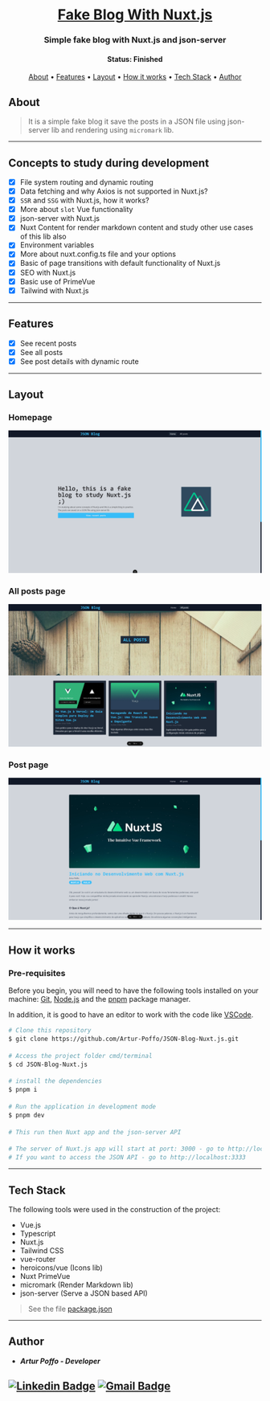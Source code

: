 <h1 align="center">
  <a href="#">Fake Blog With Nuxt.js</a>
</h1>

<h3 align="center">
  Simple fake blog with Nuxt.js and json-server
</h3>

<h4 align="center"> 
	 Status: Finished
</h4>

<p align="center">
 <a href="#about">About</a> •
 <a href="#features">Features</a> •
 <a href="#layout">Layout</a> • 
 <a href="#how-it-works">How it works</a> • 
 <a href="#tech-stack">Tech Stack</a> •  
 <a href="#author">Author</a>
</p>

## About

> It is a simple fake blog it save the posts in a JSON file using json-server lib and rendering using `micromark` lib.

---

## Concepts to study during development

- [x] File system routing and dynamic routing
- [x] Data fetching and why Axios is not supported in Nuxt.js?
- [x] `SSR` and `SSG` with Nuxt.js, how it works?
- [x] More about `slot` Vue functionality
- [x] json-server with Nuxt.js
- [x] Nuxt Content for render markdown content and study other use cases of this lib also
- [x] Environment variables
- [x] More about nuxt.config.ts file and your options
- [x] Basic of page transitions with default functionality of Nuxt.js
- [x] SEO with Nuxt.js
- [x] Basic use of PrimeVue
- [x] Tailwind with Nuxt.js

---

## Features

- [x] See recent posts
- [x] See all posts
- [x] See post details with dynamic route

---

## Layout

### Homepage
<img src="https://github.com/Artur-Poffo/JSON-Blog-Nuxt.js/blob/main/public/README/Home.png?raw=true" alt="Print of Homepage" />

### All posts page
<img src="https://github.com/Artur-Poffo/JSON-Blog-Nuxt.js/blob/main/public/README/AllPosts.png?raw=true" alt="Print of All posts page" />

### Post page
<img src="https://github.com/Artur-Poffo/JSON-Blog-Nuxt.js/blob/main/public/README/Post.png?raw=true" alt="Print of post page" />

---

## How it works

### Pre-requisites

Before you begin, you will need to have the following tools installed on your machine:
[Git](https://git-scm.com), [Node.js](https://nodejs.org/en/) and the [pnpm](https://pnpm.io) package manager.

In addition, it is good to have an editor to work with the code like [VSCode](https://code.visualstudio.com/).

```bash
# Clone this repository
$ git clone https://github.com/Artur-Poffo/JSON-Blog-Nuxt.js.git

# Access the project folder cmd/terminal
$ cd JSON-Blog-Nuxt.js

# install the dependencies
$ pnpm i

# Run the application in development mode
$ pnpm dev

# This run then Nuxt app and the json-server API

# The server of Nuxt.js app will start at port: 3000 - go to http://localhost:3000
# If you want to access the JSON API - go to http://localhost:3333
```

---

## Tech Stack

The following tools were used in the construction of the project:

- Vue.js
- Typescript
- Nuxt.js
- Tailwind CSS
- vue-router
- heroicons/vue (Icons lib)
- Nuxt PrimeVue
- micromark (Render Markdown lib)
- json-server (Serve a JSON based API)

> See the file  [package.json](https://github.com/Artur-Poffo/JSON-Blog-Nuxt.js/blob/main/package.json)

---

## Author

- _**Artur Poffo - Developer**_

[![Linkedin Badge](https://img.shields.io/badge/-Artur-blue?style=flat-square&logo=Linkedin&logoColor=white&link=https://www.linkedin.com/in/arturpoffo/)](https://www.linkedin.com/in/arturpoffo/)
[![Gmail Badge](https://img.shields.io/badge/-arturpoffop@gmail.com-c14438?style=flat-square&logo=Gmail&logoColor=white&link=mailto:tgmarinho@gmail.com)](mailto:arturpoffop@gmail.com)
---